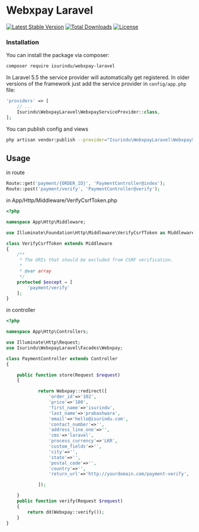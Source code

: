 # Webxpay Laravel

[![Latest Stable Version](https://poser.pugx.org/isurindu/webxpay-laravel/v/stable)](https://packagist.org/packages/isurindu/webxpay-laravel)
[![Total Downloads](https://poser.pugx.org/isurindu/webxpay-laravel/downloads)](https://packagist.org/packages/isurindu/webxpay-laravel)
[![License](https://poser.pugx.org/isurindu/webxpay-laravel/license)](https://packagist.org/packages/isurindu/webxpay-laravel)

### Installation

You can install the package via composer:

```bash
composer require isurindu/webxpay-laravel
```

In Laravel 5.5 the service provider will automatically get registered. In older versions of the framework just add the service provider in `config/app.php` file:

```php
'providers' => [
    // ...
    Isurindu\WebxpayLaravel\WebxpayServiceProvider::class,
];
```

You can publish config and views

```bash
php artisan vendor:publish --provider="Isurindu\WebxpayLaravel\WebxpayServiceProvider"
```

## Usage

in route

```php
Route::get('payment/{ORDER_ID}', 'PaymentController@index');
Route::post('payment/verify', 'PaymentController@verify');
```

in App/Http/Middleware/VerifyCsrfToken.php

```php
<?php

namespace App\Http\Middleware;

use Illuminate\Foundation\Http\Middleware\VerifyCsrfToken as Middleware;

class VerifyCsrfToken extends Middleware
{
    /**
     * The URIs that should be excluded from CSRF verification.
     *
     * @var array
     */
    protected $except = [
        'payment/verify'
    ];
}
```

in controller

```php
<?php

namespace App\Http\Controllers;

use Illuminate\Http\Request;
use Isurindu\WebxpayLaravel\Facades\Webxpay;

class PaymentController extends Controller
{

    public function store(Request $request)
    {

            return Webxpay::redirect([
                'order_id'=>'102',
                'price'=>'100',
                'first_name'=>'isurindu',
                'last_name'=>'prabashwara',
                'email'=>'hello@isurindu.com',
                'contact_number'=>'',
                'address_line_one'=>'',
                'cms'=>'laravel',
                'process_currency'=>'LKR',
                'custom_fields'=>'',
                'city'=>'',
                'state'=>'',
                'postal_code'=>'',
                'country'=>'',
                'return_url'=>'http://yourdomain.com/payment-verify',

            ]);

    }
    public function verify(Request $request)
    {
        return dd(Webxpay::verify());
    }
}
```
